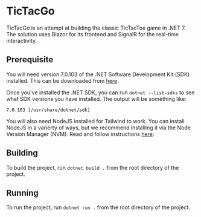 # TicTacGo

TicTacGo is an attempt at building the classic TicTacToe game in .NET 7. The solution uses Blazor for its frontend and SignalR for the real-time interactivity.

## Prerequisite

You will need version 7.0.103 of the .NET Software Development Kit (SDK) installed. This can be downloaded from [here](https://dotnet.microsoft.com/en-us/download).

Once you've installed the .NET SDK, you can run `dotnet --list-sdks` to see what SDK versions you have installed. The output will be something like:

```
7.0.103 [/usr/share/dotnet/sdk]
```

You will also need NodeJS installed for Tailwind to work. You can install NodeJS in a varierty of ways, but we recommend installing it via the Node Version Manager (NVM). Read and follow instructions [here](https://github.com/nvm-sh/nvm).

## Building

To build the project, run `dotnet build .` from the root directory of the project.

## Running

To run the project, run `dotnet run .` from the root directory of the project.
